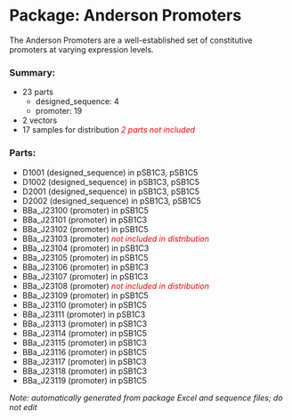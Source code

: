 # Package: Anderson Promoters

The Anderson Promoters are a well-established set of constitutive promoters at varying expression levels.

### Summary:

- 23 parts
    - designed_sequence: 4
    - promoter: 19
- 2 vectors
- 17 samples for distribution _<span style="color:red">2 parts not included</span>_

### Parts:

- D1001 (designed_sequence) in pSB1C3, pSB1C5
- D1002 (designed_sequence) in pSB1C3, pSB1C5
- D2001 (designed_sequence) in pSB1C3, pSB1C5
- D2002 (designed_sequence) in pSB1C3, pSB1C5
- BBa_J23100 (promoter) in pSB1C5
- BBa_J23101 (promoter) in pSB1C3
- BBa_J23102 (promoter) in pSB1C5
- BBa_J23103 (promoter) _<span style="color:red">not included in distribution</span>_
- BBa_J23104 (promoter) in pSB1C3
- BBa_J23105 (promoter) in pSB1C5
- BBa_J23106 (promoter) in pSB1C3
- BBa_J23107 (promoter) in pSB1C3
- BBa_J23108 (promoter) _<span style="color:red">not included in distribution</span>_
- BBa_J23109 (promoter) in pSB1C5
- BBa_J23110 (promoter) in pSB1C5
- BBa_J23111 (promoter) in pSB1C3
- BBa_J23113 (promoter) in pSB1C3
- BBa_J23114 (promoter) in pSB1C5
- BBa_J23115 (promoter) in pSB1C3
- BBa_J23116 (promoter) in pSB1C5
- BBa_J23117 (promoter) in pSB1C3
- BBa_J23118 (promoter) in pSB1C3
- BBa_J23119 (promoter) in pSB1C5

_Note: automatically generated from package Excel and sequence files; do not edit_
